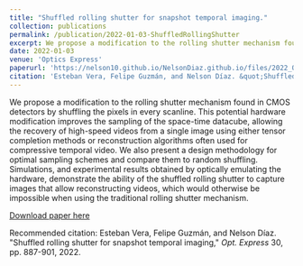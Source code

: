 ```yaml
---
title: "Shuffled rolling shutter for snapshot temporal imaging."
collection: publications
permalink: /publication/2022-01-03-ShuffledRollingShutter
excerpt: We propose a modification to the rolling shutter mechanism found in CMOS detectors by shuffling the pixels in every scanline. This potential hardware modification improves the sampling of the space-time datacube, allowing the recovery of high-speed videos from a single image using either tensor completion methods or reconstruction algorithms often used for compressive temporal video. We also present a design methodology for optimal sampling schemes and compare them to random shuffling. Simulations, and experimental results obtained by optically emulating the hardware, demonstrate the ability of the shuffled rolling shutter to capture images that allow reconstructing videos, which would otherwise be impossible when using the traditional rolling shutter mechanism.
date: 2022-01-03
venue: 'Optics Express'
paperurl: 'https://nelson10.github.io/NelsonDiaz.github.io/files/2022_Optics_Express.pdf'
citation: 'Esteban Vera, Felipe Guzmán, and Nelson Díaz. &quot;Shuffled rolling shutter for snapshot temporal imaging.&quot; <i>Opt. Express</i>. 30, 887-901. 2022.'
---
```

We propose a modification to the rolling shutter mechanism found in CMOS detectors by shuffling the pixels in every scanline. This potential hardware modification improves the sampling of the space-time datacube, allowing the recovery of high-speed videos from a single image using either tensor completion methods or reconstruction algorithms often used for compressive temporal video. We also present a design methodology for optimal sampling schemes and compare them to random shuffling. Simulations, and experimental results obtained by optically emulating the hardware, demonstrate the ability of the shuffled rolling shutter to capture images that allow reconstructing videos, which would otherwise be impossible when using the traditional rolling shutter mechanism.

[Download paper here](https://nelson10.github.io/NelsonDiaz.github.io/files/2022_Optics_Express.pdf)

Recommended citation: Esteban Vera, Felipe Guzmán, and Nelson Díaz. "Shuffled rolling shutter for snapshot temporal imaging," <i> Opt. Express</i> 30, pp. 887-901, 2022.
